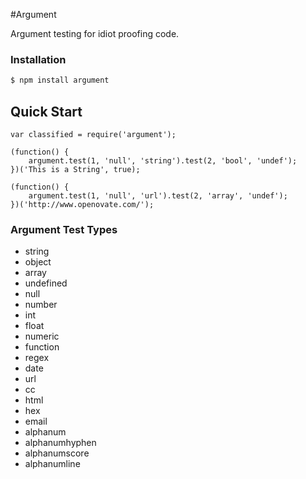 #Argument

  Argument testing for idiot proofing code.

### Installation

```bash
$ npm install argument
```

## Quick Start

```
var classified = require('argument');

(function() {
	argument.test(1, 'null', 'string').test(2, 'bool', 'undef');
})('This is a String', true);

(function() {
	argument.test(1, 'null', 'url').test(2, 'array', 'undef');
})('http://www.openovate.com/');
```

### Argument Test Types

  * string
  * object
  * array
  * undefined
  * null
  * number
  * int
  * float
  * numeric
  * function
  * regex
  * date
  * url
  * cc
  * html
  * hex
  * email
  * alphanum
  * alphanumhyphen
  * alphanumscore
  * alphanumline
  